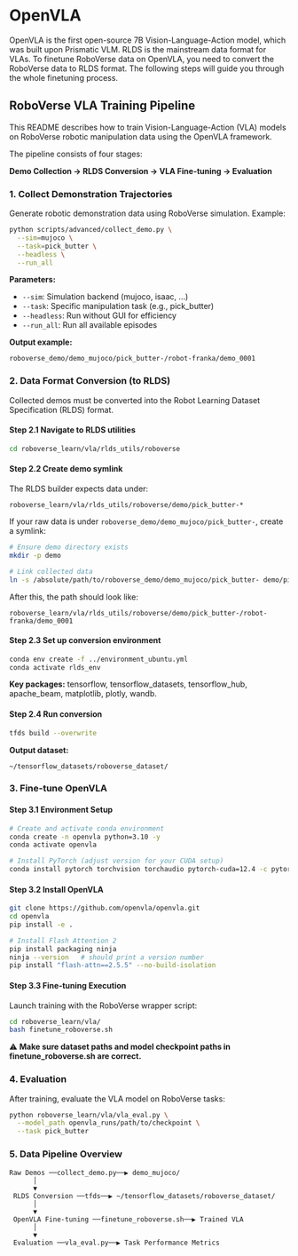 # OpenVLA

OpenVLA is the first open-source 7B Vision-Language-Action model, which was built upon Prismatic VLM. RLDS is the mainstream data format for VLAs. To finetune RoboVerse data on OpenVLA, you need to convert the RoboVerse data to RLDS format. The following steps will guide you through the whole finetuning process.

## RoboVerse VLA Training Pipeline

This README describes how to train Vision-Language-Action (VLA) models on RoboVerse robotic manipulation data using the OpenVLA framework.

The pipeline consists of four stages:

**Demo Collection → RLDS Conversion → VLA Fine-tuning → Evaluation**

### 1. Collect Demonstration Trajectories

Generate robotic demonstration data using RoboVerse simulation. Example:

```bash
python scripts/advanced/collect_demo.py \
  --sim=mujoco \
  --task=pick_butter \
  --headless \
  --run_all
```

**Parameters:**

- `--sim`: Simulation backend (mujoco, isaac, …)
- `--task`: Specific manipulation task (e.g., pick_butter)
- `--headless`: Run without GUI for efficiency
- `--run_all`: Run all available episodes

**Output example:**

```
roboverse_demo/demo_mujoco/pick_butter-/robot-franka/demo_0001
```

### 2. Data Format Conversion (to RLDS)

Collected demos must be converted into the Robot Learning Dataset Specification (RLDS) format.

#### Step 2.1 Navigate to RLDS utilities

```bash
cd roboverse_learn/vla/rlds_utils/roboverse
```

#### Step 2.2 Create demo symlink

The RLDS builder expects data under:

```
roboverse_learn/vla/rlds_utils/roboverse/demo/pick_butter-*
```

If your raw data is under `roboverse_demo/demo_mujoco/pick_butter-`, create a symlink:

```bash
# Ensure demo directory exists
mkdir -p demo

# Link collected data
ln -s /absolute/path/to/roboverse_demo/demo_mujoco/pick_butter- demo/pick_butter-
```

After this, the path should look like:

```
roboverse_learn/vla/rlds_utils/roboverse/demo/pick_butter-/robot-franka/demo_0001
```

#### Step 2.3 Set up conversion environment

```bash
conda env create -f ../environment_ubuntu.yml
conda activate rlds_env
```

**Key packages:** tensorflow, tensorflow_datasets, tensorflow_hub, apache_beam, matplotlib, plotly, wandb.

#### Step 2.4 Run conversion

```bash
tfds build --overwrite
```

**Output dataset:**

```
~/tensorflow_datasets/roboverse_dataset/
```

### 3. Fine-tune OpenVLA

#### Step 3.1 Environment Setup

```bash
# Create and activate conda environment
conda create -n openvla python=3.10 -y
conda activate openvla

# Install PyTorch (adjust version for your CUDA setup)
conda install pytorch torchvision torchaudio pytorch-cuda=12.4 -c pytorch -c nvidia -y
```

#### Step 3.2 Install OpenVLA

```bash
git clone https://github.com/openvla/openvla.git
cd openvla
pip install -e .

# Install Flash Attention 2
pip install packaging ninja
ninja --version   # should print a version number
pip install "flash-attn==2.5.5" --no-build-isolation
```

#### Step 3.3 Fine-tuning Execution

Launch training with the RoboVerse wrapper script:

```bash
cd roboverse_learn/vla/
bash finetune_roboverse.sh
```

⚠️ **Make sure dataset paths and model checkpoint paths in finetune_roboverse.sh are correct.**

### 4. Evaluation

After training, evaluate the VLA model on RoboVerse tasks:

```bash
python roboverse_learn/vla/vla_eval.py \
  --model_path openvla_runs/path/to/checkpoint \
  --task pick_butter
```

### 5. Data Pipeline Overview

```
Raw Demos ──collect_demo.py──▶ demo_mujoco/
      │
      ▼
 RLDS Conversion ──tfds──▶ ~/tensorflow_datasets/roboverse_dataset/
      │
      ▼
 OpenVLA Fine-tuning ──finetune_roboverse.sh──▶ Trained VLA
      │
      ▼
 Evaluation ──vla_eval.py──▶ Task Performance Metrics
```